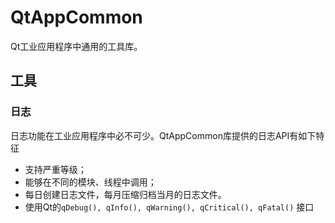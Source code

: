 # QtAppCommon
Qt工业应用程序中通用的工具库。

## 工具

### 日志
日志功能在工业应用程序中必不可少。QtAppCommon库提供的日志API有如下特征
- 支持严重等级；
- 能够在不同的模块、线程中调用；
- 每日创建日志文件，每月压缩归档当月的日志文件。
- 使用Qt的```qDebug(), qInfo(), qWarning(), qCritical(), qFatal()``` 接口

